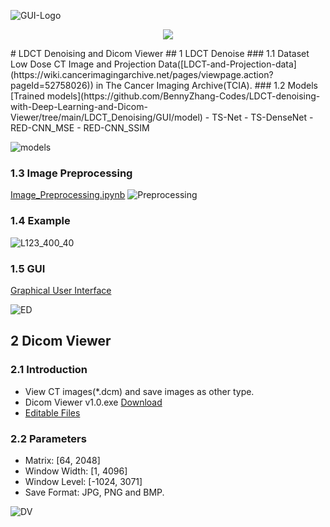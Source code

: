 ![GUI-Logo](https://user-images.githubusercontent.com/57568342/120915485-7d27e680-c6d6-11eb-8267-43aa8d59709b.png)
<p align="center">
<a href="https://github.com/Snailclimb/JavaGuide" target="_blank">
	<img src="https://user-images.githubusercontent.com/57568342/120915485-7d27e680-c6d6-11eb-8267-43aa8d59709b.png#pic_center" width=""/>
</a>
</p>
# LDCT Denoising and Dicom Viewer
## 1 LDCT Denoise
### 1.1 Dataset
Low Dose CT Image and Projection Data([LDCT-and-Projection-data](https://wiki.cancerimagingarchive.net/pages/viewpage.action?pageId=52758026)) in The Cancer Imaging Archive(TCIA).
### 1.2 Models
[Trained models](https://github.com/BennyZhang-Codes/LDCT-denoising-with-Deep-Learning-and-Dicom-Viewer/tree/main/LDCT_Denoising/GUI/model)
- TS-Net
- TS-DenseNet
- RED-CNN_MSE
- RED-CNN_SSIM  

![models](https://user-images.githubusercontent.com/57568342/120911784-9d4aac00-c6bc-11eb-9e60-397efa554071.png)

### 1.3 Image Preprocessing
[Image_Preprocessing.ipynb](https://github.com/BennyZhang-Codes/LDCT-denoising-with-Deep-Learning-and-Dicom-Viewer/blob/main/LDCT_Denoising/Image_Preprocessing.ipynb)
![Preprocessing](https://user-images.githubusercontent.com/57568342/120915757-24f1e400-c6d8-11eb-9cc5-c3e7983a037f.png)

### 1.4 Example
![L123_400_40](https://user-images.githubusercontent.com/57568342/120917609-bbc39e00-c6e2-11eb-974e-b01bbc78e0fc.png)

### 1.5 GUI
[Graphical User Interface](https://github.com/BennyZhang-Codes/LDCT-denoising-with-Deep-Learning-and-Dicom-Viewer/tree/main/LDCT_Denoising/GUI)  

![ED](https://user-images.githubusercontent.com/57568342/120898944-cdb02d00-c65f-11eb-9859-38324cc9d418.png)

## 2 Dicom Viewer
### 2.1 Introduction
- View CT images(*.dcm) and save images as other type.
- Dicom Viewer v1.0.exe    [Download](https://github.com/BennyZhang-Codes/LDCT-denoising-with-Deep-Learning-and-Dicom-Viewer/releases/download/v1.0/Dicom.Viewer.1.0.exe)
- [Editable Files](https://github.com/BennyZhang-Codes/LDCT-denoising-with-Deep-Learning-and-Dicom-Viewer/tree/main/Dicom_Viewer/Editable)

### 2.2 Parameters
- Matrix: [64, 2048]
- Window Width: [1, 4096]
- Window Level: [-1024, 3071]
- Save Format: JPG, PNG and BMP. 

![DV](https://user-images.githubusercontent.com/57568342/120813048-1ee8ef80-c580-11eb-9080-c75fbdd60521.png)
